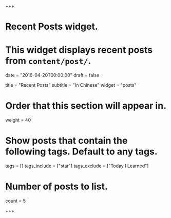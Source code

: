 +++
# Recent Posts widget.
# This widget displays recent posts from `content/post/`.

date = "2016-04-20T00:00:00"
draft = false

title = "Recent Posts"
subtitle = "In Chinese"
widget = "posts"

# Order that this section will appear in.
weight = 40

# Show posts that contain the following tags. Default to any tags.
tags = []
tags_include = ["star"]
tags_exclude = ["Today I Learned"]

# Number of posts to list.
count = 5

+++
